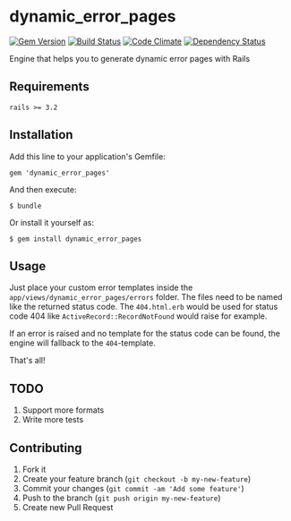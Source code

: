 # dynamic_error_pages

[![Gem Version](https://badge.fury.io/rb/dynamic_error_pages.png)](http://badge.fury.io/rb/dynamic_error_pages)
[![Build Status](https://travis-ci.org/marcusg/dynamic_error_pages.png?branch=master)](https://travis-ci.org/marcusg/dynamic_error_pages)
[![Code Climate](https://codeclimate.com/github/marcusg/dynamic_error_pages.png)](https://codeclimate.com/github/marcusg/dynamic_error_pages)
[![Dependency Status](https://gemnasium.com/marcusg/dynamic_error_pages.png)](https://gemnasium.com/marcusg/dynamic_error_pages)

Engine that helps you to generate dynamic error pages with Rails

## Requirements

```rails >= 3.2```

## Installation

Add this line to your application's Gemfile:

    gem 'dynamic_error_pages'

And then execute:

    $ bundle

Or install it yourself as:

    $ gem install dynamic_error_pages

## Usage

Just place your custom error templates inside the ``` app/views/dynamic_error_pages/errors ``` folder. The files need to
be named like the returned status code. The ``` 404.html.erb ``` would be used for status code 404 like ```ActiveRecord::RecordNotFound``` would raise for example.

If an error is raised and no template for the status code can be found, the engine will fallback to the ```404```-template.

That's all!

## TODO

1. Support more formats
2. Write more tests

## Contributing

1. Fork it
2. Create your feature branch (`git checkout -b my-new-feature`)
3. Commit your changes (`git commit -am 'Add some feature'`)
4. Push to the branch (`git push origin my-new-feature`)
5. Create new Pull Request

